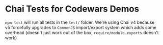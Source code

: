 # Chai Tests for Codewars Demos

`npm test` will run all tests in the `test/` folder. We're using Chai v4 because v5 forcefully upgrades to `CommonJS` import/export system which adds some overhead (doesn't just work out of the box, `require/module.exports` doesn't work)